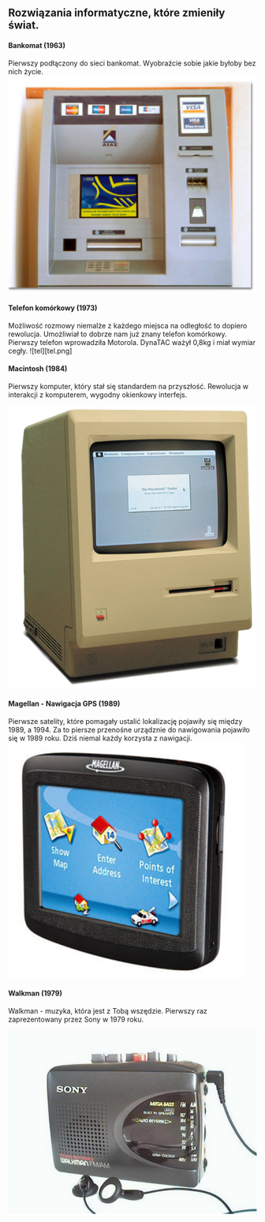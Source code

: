 ## Rozwiązania informatyczne, które zmieniły świat.

#### Bankomat (1963)
Pierwszy podłączony do sieci bankomat. Wyobraźcie sobie jakie byłoby bez nich życie.
![atm](atm.png)

#### Telefon komórkowy (1973)
Możliwość rozmowy niemalże z każdego miejsca na odległość to dopiero rewolucja. Umożliwiał to dobrze nam już znany telefon komórkowy. Pierwszy telefon wprowadziła Motorola. DynaTAC ważył 0,8kg i miał wymiar cegły.
![tel][tel.png]

#### Macintosh (1984)
Pierwszy komputer, który stał się standardem na przyszłość. Rewolucja w interakcji z komputerem, wygodny okienkowy interfejs.

![macintosh](macintosh.png)
#### Magellan - Nawigacja GPS (1989)

Pierwsze satelity, które pomagały ustalić lokalizację pojawiły się między 1989, a 1994. Za to piersze przenośne urządznie do nawigowania pojawiło się w 1989 roku. Dziś niemal każdy korzysta z nawigacji.
![gps](gps.png)

#### Walkman (1979)
Walkman - muzyka, która jest z Tobą wszędzie. Pierwszy raz zaprezentowany przez Sony w 1979 roku.

![walkman](walkman.png)
